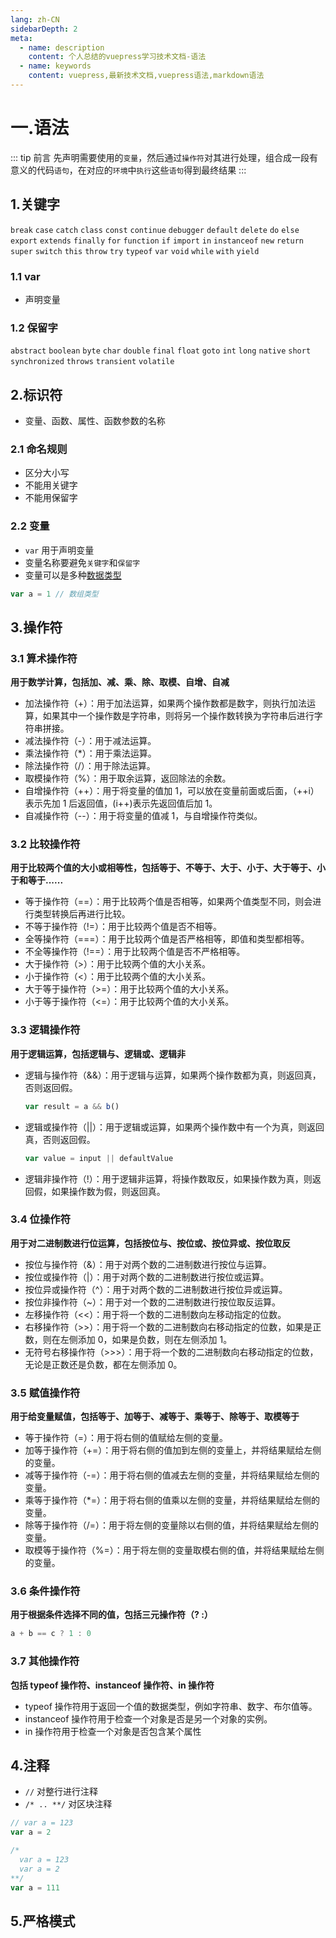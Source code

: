 ```yaml
---
lang: zh-CN
sidebarDepth: 2
meta:
  - name: description
    content: 个人总结的vuepress学习技术文档-语法
  - name: keywords
    content: vuepress,最新技术文档,vuepress语法,markdown语法
---
```


# 一.语法

::: tip 前言
先声明需要使用的`变量`，然后通过`操作符`对其进行处理，组合成一段有意义的代码`语句`，在对应的`环境`中`执行`这些`语句`得到最终结果
:::

## 1.关键字

`break`
`case`
`catch`
`class`
`const`
`continue`
`debugger`
`default`
`delete`
`do`
`else`
`export`
`extends`
`finally`
`for`
`function`
`if`
`import`
`in`
`instanceof`
`new`
`return`
`super`
`switch`
`this`
`throw`
`try`
`typeof`
`var`
`void`
`while`
`with`
`yield`

### 1.1 var

- 声明变量

### 1.2 保留字

`abstract`
`boolean`
`byte`
`char`
`double`
`final`
`float`
`goto`
`int`
`long`
`native`
`short`
`synchronized`
`throws`
`transient`
`volatile`

## 2.标识符

- 变量、函数、属性、函数参数的名称

### 2.1 命名规则

- 区分大小写
- 不能用关键字
- 不能用保留字

### 2.2 变量

- `var` 用于声明变量
- 变量名称要避免`关键字`和`保留字`
- 变量可以是多种[数据类型]()

```js
var a = 1 // 数组类型
```

## 3.操作符

### 3.1 算术操作符

**用于数学计算，包括加、减、乘、除、取模、自增、自减**

- 加法操作符（+）：用于加法运算，如果两个操作数都是数字，则执行加法运算，如果其中一个操作数是字符串，则将另一个操作数转换为字符串后进行字符串拼接。
- 减法操作符（-）：用于减法运算。
- 乘法操作符（\*）：用于乘法运算。
- 除法操作符（/）：用于除法运算。
- 取模操作符（%）：用于取余运算，返回除法的余数。
- 自增操作符（++）：用于将变量的值加 1，可以放在变量前面或后面，（++i）表示先加 1 后返回值，(i++)表示先返回值后加 1。
- 自减操作符（--）：用于将变量的值减 1，与自增操作符类似。

### 3.2 比较操作符

**用于比较两个值的大小或相等性，包括等于、不等于、大于、小于、大于等于、小于和等于......**

- 等于操作符（==）：用于比较两个值是否相等，如果两个值类型不同，则会进行类型转换后再进行比较。
- 不等于操作符（!=）：用于比较两个值是否不相等。
- 全等操作符（===）：用于比较两个值是否严格相等，即值和类型都相等。
- 不全等操作符（!==）：用于比较两个值是否不严格相等。
- 大于操作符（>）：用于比较两个值的大小关系。
- 小于操作符（<）：用于比较两个值的大小关系。
- 大于等于操作符（>=）：用于比较两个值的大小关系。
- 小于等于操作符（<=）：用于比较两个值的大小关系。

### 3.3 逻辑操作符

**用于逻辑运算，包括逻辑与、逻辑或、逻辑非**

- 逻辑与操作符（&&）：用于逻辑与运算，如果两个操作数都为真，则返回真，否则返回假。
  ```js
  var result = a && b()
  ```
- 逻辑或操作符（||）：用于逻辑或运算，如果两个操作数中有一个为真，则返回真，否则返回假。
  ```js
  var value = input || defaultValue
  ```
- 逻辑非操作符（!）：用于逻辑非运算，将操作数取反，如果操作数为真，则返回假，如果操作数为假，则返回真。

### 3.4 位操作符

**用于对二进制数进行位运算，包括按位与、按位或、按位异或、按位取反**

- 按位与操作符（&）：用于对两个数的二进制数进行按位与运算。
- 按位或操作符（|）：用于对两个数的二进制数进行按位或运算。
- 按位异或操作符（^）：用于对两个数的二进制数进行按位异或运算。
- 按位非操作符（~）：用于对一个数的二进制数进行按位取反运算。
- 左移操作符（<<）：用于将一个数的二进制数向左移动指定的位数。
- 右移操作符（>>）：用于将一个数的二进制数向右移动指定的位数，如果是正数，则在左侧添加 0，如果是负数，则在左侧添加 1。
- 无符号右移操作符（>>>）：用于将一个数的二进制数向右移动指定的位数，无论是正数还是负数，都在左侧添加 0。

### 3.5 赋值操作符

**用于给变量赋值，包括等于、加等于、减等于、乘等于、除等于、取模等于**

- 等于操作符（=）：用于将右侧的值赋给左侧的变量。
- 加等于操作符（+=）：用于将右侧的值加到左侧的变量上，并将结果赋给左侧的变量。
- 减等于操作符（-=）：用于将右侧的值减去左侧的变量，并将结果赋给左侧的变量。
- 乘等于操作符（\*=）：用于将右侧的值乘以左侧的变量，并将结果赋给左侧的变量。
- 除等于操作符（/=）：用于将左侧的变量除以右侧的值，并将结果赋给左侧的变量。
- 取模等于操作符（%=）：用于将左侧的变量取模右侧的值，并将结果赋给左侧的变量。

### 3.6 条件操作符

**用于根据条件选择不同的值，包括三元操作符（? :）**

```js
a + b == c ? 1 : 0
```

### 3.7 其他操作符

**包括 typeof 操作符、instanceof 操作符、in 操作符**

- typeof 操作符用于返回一个值的数据类型，例如字符串、数字、布尔值等。
- instanceof 操作符用于检查一个对象是否是另一个对象的实例。
- in 操作符用于检查一个对象是否包含某个属性


## 4.注释

- `//` 对整行进行注释
- `/* .. **/` 对区块注释

```js
// var a = 123
var a = 2
```

```js
/*
  var a = 123
  var a = 2
**/
var a = 111
```
## 5.严格模式